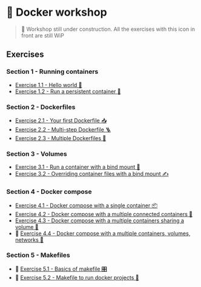 # 🐋 Docker workshop

> 🚧 Workshop still under construction. All the exercises with this icon in front are still WiP

## Exercises

### Section 1 - Running containers

* [Exercise 1.1 - Hello world 👋](exercise1_1/exercise1_1.md)
* [Exercise 1.2 - Run a persistent container 🐣](exercise1_2/exercise1_2.md)

### Section 2 - Dockerfiles

* [Exercise 2.1 - Your first Dockerfile 📥](exercise2_1/exercise2_1.md)
* [Exercise 2.2 - Multi-step Dockerfile 🪜](exercise2_2/exercise2_2.md)
* [Exercise 2.3 - Multiple Dockerfiles 👯](exercise2_3/exercise2_3.md)

### Section 3 - Volumes

* [Exercise 3.1 - Run a container with a bind mount 💾](exercise3_1/exercise3_1.md)
* [Exercise 3.2 - Overriding container files with a bind mount ✍️](exercise3_2/exercise3_2.md)

### Section 4 - Docker compose

* [Exercise 4.1 - Docker compose with a single container 📦](exercise4_1/exercise4_1.md)
* [Exercise 4.2 - Docker compose with a multiple connected containers 🔌](exercise4_2/exercise4_2.md)
* [Exercise 4.3 - Docker compose with a multiple containers sharing a volume 💾](exercise4_3/exercise4_3.md)
* 🚧 [Exercise 4.4 - Docker compose with a multiple containers, volumes, networks 💽](exercise4_4/exercise4_4.md)

### Section 5 - Makefiles

* 🚧 [Exercise 5.1 - Basics of makefile 🎛](exercise5_1/exercise5_1.md)
* 🚧 [Exercise 5.2 - Makefile to run docker projects 👟](exercise5_2/exercise5_2.md)

